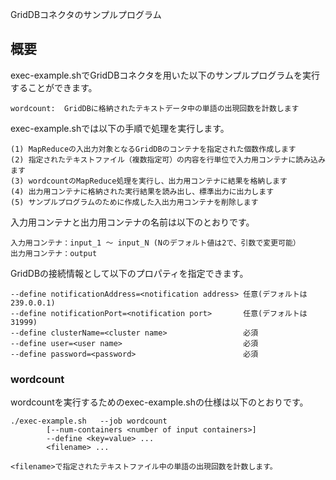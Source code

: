 GridDBコネクタのサンプルプログラム

## 概要

exec-example.shでGridDBコネクタを用いた以下のサンプルプログラムを実行することができます。

    wordcount:  GridDBに格納されたテキストデータ中の単語の出現回数を計数します

exec-example.shでは以下の手順で処理を実行します。

    (1) MapReduceの入出力対象となるGridDBのコンテナを指定された個数作成します
    (2) 指定されたテキストファイル（複数指定可）の内容を行単位で入力用コンテナに読み込みます
    (3) wordcountのMapReduce処理を実行し、出力用コンテナに結果を格納します
    (4) 出力用コンテナに格納された実行結果を読み出し、標準出力に出力します
    (5) サンプルプログラムのために作成した入出力用コンテナを削除します

入力用コンテナと出力用コンテナの名前は以下のとおりです。

    入力用コンテナ：input_1 ～ input_N (Nのデフォルト値は2で、引数で変更可能）
    出力用コンテナ：output

GridDBの接続情報として以下のプロパティを指定できます。

    --define notificationAddress=<notification address> 任意(デフォルトは239.0.0.1)
    --define notificationPort=<notification port>       任意(デフォルトは31999)
    --define clusterName=<cluster name>                 必須
    --define user=<user name>                           必須
    --define password=<password>                        必須

### wordcount

wordcountを実行するためのexec-example.shの仕様は以下のとおりです。

    ./exec-example.sh   --job wordcount
            [--num-containers <number of input containers>]
            --define <key=value> ...
            <filename> ...

    <filename>で指定されたテキストファイル中の単語の出現回数を計数します。
